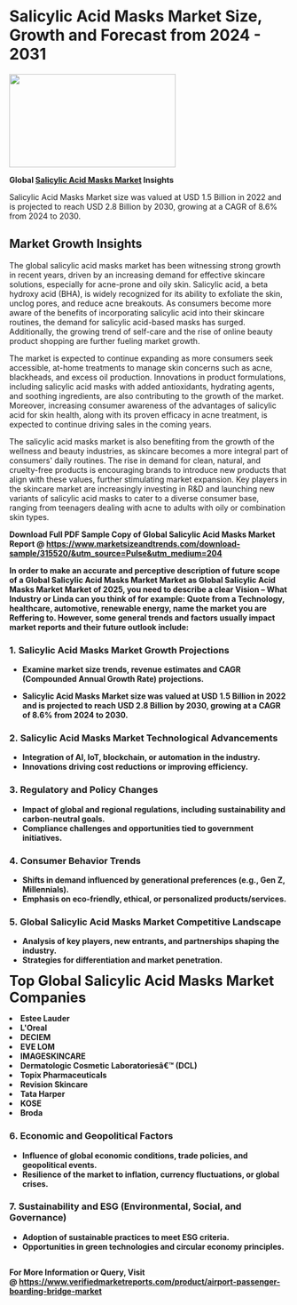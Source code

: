 <H1>Salicylic Acid Masks Market Size, Growth and Forecast from 2024 - 2031</H1><img class="aligncenter size-medium wp-image-584254" src="https://thirdeyenews.in/wp-content/uploads/2024/09/Global-Market-Research-300x168.jpeg" alt="" width="300" height="168" /><p><strong>Global&nbsp;<a href="https://www.marketsizeandtrends.com/download-sample/315520/&amp;utm_source=Pulse&amp;utm_medium=204">Salicylic Acid Masks Market</a> Insights</strong></p><p>Salicylic Acid Masks Market size was valued at USD 1.5 Billion in 2022 and is projected to reach USD 2.8 Billion by 2030, growing at a CAGR of 8.6% from 2024 to 2030.</p><p><h2>Market Growth Insights</h2> <p>The global salicylic acid masks market has been witnessing strong growth in recent years, driven by an increasing demand for effective skincare solutions, especially for acne-prone and oily skin. Salicylic acid, a beta hydroxy acid (BHA), is widely recognized for its ability to exfoliate the skin, unclog pores, and reduce acne breakouts. As consumers become more aware of the benefits of incorporating salicylic acid into their skincare routines, the demand for salicylic acid-based masks has surged. Additionally, the growing trend of self-care and the rise of online beauty product shopping are further fueling market growth.</p> <p><strong></strong></p> <p>The market is expected to continue expanding as more consumers seek accessible, at-home treatments to manage skin concerns such as acne, blackheads, and excess oil production. Innovations in product formulations, including salicylic acid masks with added antioxidants, hydrating agents, and soothing ingredients, are also contributing to the growth of the market. Moreover, increasing consumer awareness of the advantages of salicylic acid for skin health, along with its proven efficacy in acne treatment, is expected to continue driving sales in the coming years.</p> <p>The salicylic acid masks market is also benefiting from the growth of the wellness and beauty industries, as skincare becomes a more integral part of consumers' daily routines. The rise in demand for clean, natural, and cruelty-free products is encouraging brands to introduce new products that align with these values, further stimulating market expansion. Key players in the skincare market are increasingly investing in R&D and launching new variants of salicylic acid masks to cater to a diverse consumer base, ranging from teenagers dealing with acne to adults with oily or combination skin types.</p> <p><strong></p><p><span class=""><strong>Download Full PDF Sample Copy of Global Salicylic Acid Masks Market Report</strong> @ <a href="https://www.marketsizeandtrends.com/download-sample/315520/&amp;utm_source=Pulse&amp;utm_medium=204" target="_blank">https://www.marketsizeandtrends.com/download-sample/315520/&amp;utm_source=Pulse&amp;utm_medium=204</a></span></p><p>In order to make an accurate and perceptive description of future scope of a Global&nbsp;Salicylic Acid Masks Market Market as Global&nbsp;Salicylic Acid Masks Market Market of 2025, you need to describe a clear Vision &ndash; What Industry or Linda can you think of for example: Quote from a Technology, healthcare, automotive, renewable energy, name the market you are Reffering to. However, some general trends and factors usually impact market reports and their future outlook include:</p><h3>1.&nbsp;<strong>Salicylic Acid Masks Market Growth Projections</strong></h3><ul><li>Examine market size trends, revenue estimates and CAGR (Compounded Annual Growth Rate) projections.</li><li><p>Salicylic Acid Masks Market size was valued at USD 1.5 Billion in 2022 and is projected to reach USD 2.8 Billion by 2030, growing at a CAGR of 8.6% from 2024 to 2030.</p></li></ul><h3>2.&nbsp;<strong>Salicylic Acid Masks Market Technological Advancements</strong></h3><ul><li>Integration of AI, IoT, blockchain, or automation in the industry.</li><li>Innovations driving cost reductions or improving efficiency.</li></ul><h3>3.&nbsp;<strong>Regulatory and Policy Changes</strong></h3><ul><li>Impact of global and regional regulations, including sustainability and carbon-neutral goals.</li><li>Compliance challenges and opportunities tied to government initiatives.</li></ul><h3>4.&nbsp;<strong>Consumer Behavior Trends</strong></h3><ul><li>Shifts in demand influenced by generational preferences (e.g., Gen Z, Millennials).</li><li>Emphasis on eco-friendly, ethical, or personalized products/services.</li></ul><h3>5.&nbsp;<strong>Global Salicylic Acid Masks Market Competitive Landscape</strong></h3><ul><li>Analysis of key players, new entrants, and partnerships shaping the industry.</li><li>Strategies for differentiation and market penetration.</li></ul><p data-pm-slice="1 1 []"><span style="color: inherit; font-family: inherit; font-size: 25px;">Top Global Salicylic Acid Masks Market Companies</span></p><div class="" data-test-id=""><p><li>Estee Lauder</li><li> L'Oreal</li><li> DECIEM</li><li> EVE LOM</li><li> IMAGESKINCARE</li><li> Dermatologic Cosmetic Laboratoriesâ€™ (DCL)</li><li> Topix Pharmaceuticals</li><li> Revision Skincare</li><li> Tata Harper</li><li> KOSE</li><li> Broda</li></p></div><h3>6.&nbsp;<strong>Economic and Geopolitical Factors</strong></h3><ul><li>Influence of global economic conditions, trade policies, and geopolitical events.</li><li>Resilience of the market to inflation, currency fluctuations, or global crises.</li></ul><h3>7.&nbsp;<strong>Sustainability and ESG (Environmental, Social, and Governance)</strong></h3><ul><li>Adoption of sustainable practices to meet ESG criteria.</li><li>Opportunities in green technologies and circular economy principles.</li></ul><h2><strong style="font-size: 14px;">For More Information or Query, Visit @&nbsp;</strong><a style="background-color: #ffffff; font-size: 14px;" href="https://www.marketsizeandtrends.com/report/salicylic-acid-masks-market/" target="_blank">https://www.verifiedmarketreports.com/product/airport-passenger-boarding-bridge-market</a></h2>
